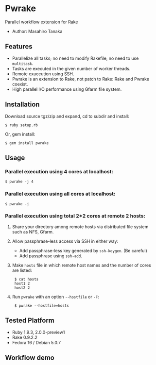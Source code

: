 # Pwrake

Parallel workflow extension for Rake
* Author: Masahiro Tanaka

## Features

* Parallelize all tasks; no need to modify Rakefile, no need to use `multitask`.
* Tasks are executed in the given number of worker threads.
* Remote exuecution using SSH.
* Pwrake is an extension to Rake, not patch to Rake: Rake and Pwrake coexist.
* High parallel I/O performance using Gfarm file system.

## Installation

Download source tgz/zip and expand, cd to subdir and install:

    $ ruby setup.rb

Or, gem install:

    $ gem install pwrake

## Usage

### Parallel execution using 4 cores at localhost:

    $ pwrake -j 4

### Parallel execution using all cores at localhost:

    $ pwrake -j

### Parallel execution using total 2*2 cores at remote 2 hosts:

1. Share your directory among remote hosts via distributed file system such as NFS, Gfarm.
2. Allow passphrase-less access via SSH in either way:
   * Add passphrase-less key generated by `ssh-keygen`.  (Be careful)
   * Add passphrase using `ssh-add`.
3. Make `hosts` file in which remote host names and the number of cores are listed:

        $ cat hosts
        host1 2
        host2 2

4. Run `pwrake` with an option `--hostfile` or `-F`:

        $ pwrake --hostfile=hosts

## Tested Platform

* Ruby 1.9.3, 2.0.0-preview1
* Rake 0.9.2.2
* Fedora 16 / Debian 5.0.7

## Workflow demo

